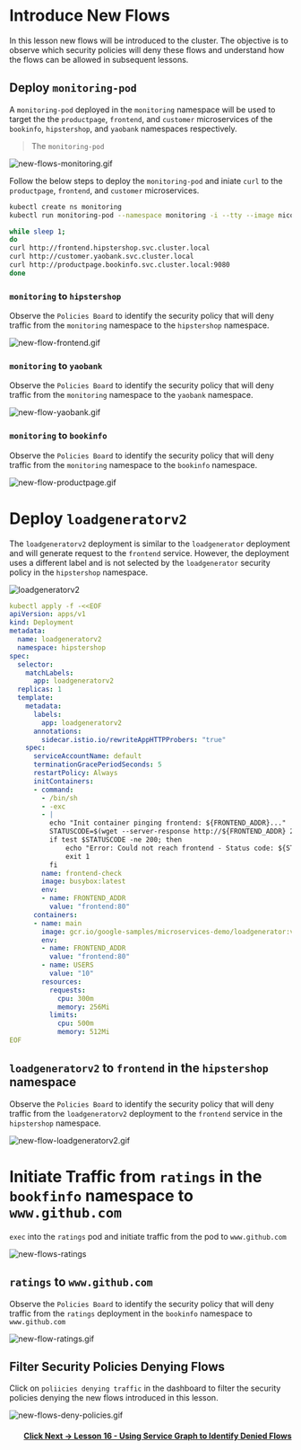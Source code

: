 # Introduce New Flows

In this lesson new flows will be introduced to the cluster. The objective is to observe which security policies will deny these flows and understand how the flows can be allowed in subsequent lessons.

## Deploy `monitoring-pod`

A `monitoring-pod` deployed in the `monitoring` namespace will be used to target the the `productpage`, `frontend`, and  `customer` microservices of the `bookinfo`, `hipstershop`, and `yaobank` namespaces respectively. 

> The `monitoring-pod` 

![new-flows-monitoring.gif](images/new-flow-monitoring.png)

Follow the below steps to deploy the `monitoring-pod` and iniate `curl` to the `productpage`, `frontend`, and  `customer` microservices.

```bash
kubectl create ns monitoring
kubectl run monitoring-pod --namespace monitoring -i --tty --image nicolaka/netshoot -- /bin/bash

while sleep 1;
do 
curl http://frontend.hipstershop.svc.cluster.local 
curl http://customer.yaobank.svc.cluster.local 
curl http://productpage.bookinfo.svc.cluster.local:9080
done
```

### `monitoring` to `hipstershop`

Observe the `Policies Board` to identify the security policy that will deny traffic from the `monitoring` namespace to the `hipstershop` namespace. 

![new-flow-frontend.gif](images/new-flow-frontend.gif)

### `monitoring` to `yaobank`

Observe the `Policies Board` to identify the security policy that will deny traffic from the `monitoring` namespace to the `yaobank` namespace. 

![new-flow-yaobank.gif](images/new-flow-customer.gif)

### `monitoring` to `bookinfo`

Observe the `Policies Board` to identify the security policy that will deny traffic from the `monitoring` namespace to the `bookinfo` namespace. 

![new-flow-productpage.gif](images/new-flow-productpage.gif)

# Deploy `loadgeneratorv2`

The `loadgeneratorv2` deployment is similar to the `loadgenerator` deployment and will generate request to the `frontend` service. However, the deployment uses a different label and is not selected by the `loadgenerator` security policy in the `hipstershop` namespace. 

![loadgeneratorv2](images/loadgeneratorv2.png)

```yaml
kubectl apply -f -<<EOF
apiVersion: apps/v1
kind: Deployment
metadata:
  name: loadgeneratorv2
  namespace: hipstershop
spec:
  selector:
    matchLabels:
      app: loadgeneratorv2
  replicas: 1
  template:
    metadata:
      labels:
        app: loadgeneratorv2
      annotations:
        sidecar.istio.io/rewriteAppHTTPProbers: "true"
    spec:
      serviceAccountName: default
      terminationGracePeriodSeconds: 5
      restartPolicy: Always
      initContainers:
      - command:
        - /bin/sh
        - -exc
        - |
          echo "Init container pinging frontend: ${FRONTEND_ADDR}..."
          STATUSCODE=$(wget --server-response http://${FRONTEND_ADDR} 2>&1 | awk '/^  HTTP/{print $2}')
          if test $STATUSCODE -ne 200; then
              echo "Error: Could not reach frontend - Status code: ${STATUSCODE}"
              exit 1
          fi
        name: frontend-check
        image: busybox:latest
        env:
        - name: FRONTEND_ADDR
          value: "frontend:80"
      containers:
      - name: main
        image: gcr.io/google-samples/microservices-demo/loadgenerator:v0.3.5
        env:
        - name: FRONTEND_ADDR
          value: "frontend:80"
        - name: USERS
          value: "10"
        resources:
          requests:
            cpu: 300m
            memory: 256Mi
          limits:
            cpu: 500m
            memory: 512Mi
EOF

```




## `loadgeneratorv2` to `frontend` in the `hipstershop` namespace

Observe the `Policies Board` to identify the security policy that will deny traffic from the `loadgeneratorv2` deployment to the `frontend` service in the `hipstershop` namespace. 

![new-flow-loadgeneratorv2.gif](images/new-flow-loadgeneratorv2.gif)

# Initiate Traffic from `ratings` in the `bookfinfo` namespace to `www.github.com`

`exec` into the `ratings` pod and initiate traffic from the pod to `www.github.com`

![new-flows-ratings](images/new-flows-ratings.png)

## `ratings` to `www.github.com`

Observe the `Policies Board` to identify the security policy that will deny traffic from the `ratings` deployment in the `bookinfo` namespace to `www.github.com`

![new-flow-ratings.gif](images/new-flow-ratings.gif)

## Filter Security Policies Denying Flows

Click on `poliicies denying traffic` in the dashboard to filter the security policies denying the new flows introduced in this lesson. 

![new-flows-deny-policies.gif](images/new-flows-deny-policies.gif)

#### <div align="right">  [Click Next -> Lesson 16 - Using Service Graph to Identify Denied Flows](https://github.com/tigera-cs/quickstart-self-service/blob/main/modules/sg-denied-flow.md) </div>
